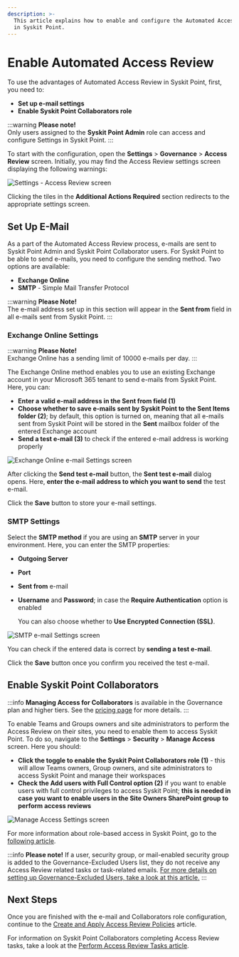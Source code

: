 ```yaml
---
description: >-
  This article explains how to enable and configure the Automated Access Review
  in Syskit Point.
---
```


# Enable Automated Access Review

To use the advantages of Automated Access Review in Syskit Point, first, you need to:

* **Set up e-mail settings**
* **Enable Syskit Point Collaborators role**

:::warning
**Please note!**\
Only users assigned to the **Syskit Point Admin** role can access and configure Settings in Syskit Point.
:::

To start with the configuration, open the **Settings** > **Governance** > **Access Review** screen. Initially, you may find the Access Review settings screen displaying the following warnings:

![Settings - Access Review screen](../../../static/img/enable-permissions-review-settings.png)

Clicking the tiles in the **Additional Actions Required** section redirects to the appropriate settings screen.

## Set Up E-Mail

As a part of the Automated Access Review process, e-mails are sent to Syskit Point Admin and Syskit Point Collaborator users. For Syskit Point to be able to send e-mails, you need to configure the sending method. Two options are available:

* **Exchange Online**
* **SMTP** - Simple Mail Transfer Protocol

:::warning
**Please Note!**\
The e-mail address set up in this section will appear in the **Sent from** field in all e-mails sent from Syskit Point.
:::

### Exchange Online Settings

:::warning
**Please Note!**\
Exchange Online has a sending limit of 10000 e-mails per day.
:::

The Exchange Online method enables you to use an existing Exchange account in your Microsoft 365 tenant to send e-mails from Syskit Point. Here, you can:

* **Enter a valid e-mail address in the Sent from field (1)**
* **Choose whether to save e-mails sent by Syskit Point to the Sent Items folder (2)**; by default, this option is turned on, meaning that all e-mails sent from Syskit Point will be stored in the **Sent** mailbox folder of the entered Exchange account
* **Send a test e-mail (3)** to check if the entered e-mail address is working properly

![Exchange Online e-mail Settings screen](../../../static/img/enable-permissions-review-exchange-online-settings.png)

After clicking the **Send test e-mail** button, the **Sent test e-mail** dialog opens. Here, **enter the e-mail address to which you want to send** the test e-mail. 

Click the **Save** button to store your e-mail settings.

### SMTP Settings

Select the **SMTP method** if you are using an **SMTP** server in your environment. Here, you can enter the SMTP properties:

* **Outgoing Server**
* **Port**
* **Sent from** e-mail
*   **Username** and **Password**; in case the **Require Authentication** option is enabled

    You can also choose whether to **Use Encrypted Connection (SSL)**.

![SMTP e-mail Settings screen](../../../static/img/enable-permissions-review-smtp-settings.png)

You can check if the entered data is correct by **sending a test e-mail**.

Click the **Save** button once you confirm you received the test e-mail.

## Enable Syskit Point Collaborators

:::info
**Managing Access for Collaborators** is available in the Governance plan and higher tiers. See the [pricing page](https://www.syskit.com/products/point/pricing/) for more details.
:::

To enable Teams and Groups owners and site administrators to perform the Access Review on their sites, you need to enable them to access Syskit Point. To do so, navigate to the **Settings** > **Security** > **Manage Access** screen. Here you should:

* **Click the toggle to enable the Syskit Point Collaborators role (1)** - this will allow Teams owners, Group owners, and site administrators to access Syskit Point and manage their workspaces
* **Check the Add users with Full Control option (2)** if you want to enable users with full control privileges to access Syskit Point; **this is needed in case you want to enable users in the Site Owners SharePoint group to perform access reviews**

![Manage Access Settings screen](../../../static/img/enable-permissions-review-manage-access-settings.png)

For more information about role-based access in Syskit Point, go to the [following article](../../configuration/enable-role-based-access.md).

:::info
**Please note!** If a user, security group, or mail-enabled security group is added to the Governance-Excluded Users list, they do not receive any Access Review related tasks or task-related emails. [For more details on setting up Governance-Excluded Users, take a look at this article.](../../configuration/exclude-users-tasks.md)
:::

## Next Steps

Once you are finished with the e-mail and Collaborators role configuration, continue to the [Create and Apply Access Review Policies](create-apply-access-review-policies.md) article.

For information on Syskit Point Collaborators completing Access Review tasks, take a look at the [Perform Access Review Tasks article](../../point-collaborators/resolve-governance-tasks/access-review.mdx).
